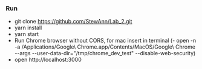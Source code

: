 ### Run
* git clone https://github.com/StewAnn/Lab_2.git
* yarn install
* yarn start
* Run Chrome browser without CORS, for mac insert in terminal
(- open -n -a /Applications/Google\ Chrome.app/Contents/MacOS/Google\ Chrome --args --user-data-dir="/tmp/chrome_dev_test" --disable-web-security)
* open http://localhost:3000
